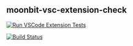 ## moonbit-vsc-extension-check

[![Run VSCode Extension Tests](https://github.com/moonbitlang/moonbit-vsc-extension-check/actions/workflows/test.yaml/badge.svg?branch=main)](https://github.com/moonbitlang/moonbit-vsc-extension-check/actions/workflows/test.yaml)

[![Build Status](https://dev.azure.com/MoonBitlang/moonbit-vsc-extension-check/_apis/build/status%2Fmoonbitlang.moonbit-vsc-extension-check?branchName=main)](https://dev.azure.com/MoonBitlang/moonbit-vsc-extension-check/_build/latest?definitionId=1&branchName=main)

